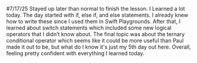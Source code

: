 #7/17/25
 Stayed up later than normal to finish the lesson. I Learned a lot today. The day started with if, else if, and else statements. I already knew how to write these since I used them in Swift Playgrounds. After that, I learned about switch statements which included some new logical operators that I didn’t know about. The final topic was about the ternary conditional operator which seems like it could be more useful than Paul made it out to be, but what do I know it's just my 5th day out here. Overall, feeling pretty confident with everything I learned today.
